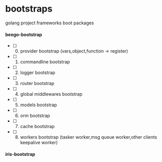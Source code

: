 # bootstraps
golang project frameworks boot packages

#### beego-bootstrap 

* [ ] 0. provider bootstrap  (vars,object,function -> register)

* [ ] 1. commandline bootstrap 

* [ ] 2. logger bootstrap   

* [ ] 3. router bootstrap  

* [ ] 4. global middlewares bootstrap  

* [ ] 5. models bootstrap  

* [ ] 6. orm bootstrap 

* [ ] 7. cache bootstrap 

* [ ] 8. workers bootstrap (tasker worker,msg queue worker,other clients keepalive worker)

#### iris-bootstrap 

